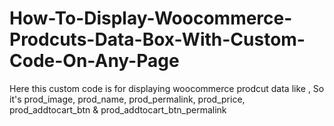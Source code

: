 # How-To-Display-Woocommerce-Prodcuts-Data-Box-With-Custom-Code-On-Any-Page
Here this custom code is for displaying woocommerce prodcut data like , So it's prod_image, prod_name, prod_permalink, prod_price, prod_addtocart_btn &amp; prod_addtocart_btn_permalink 
